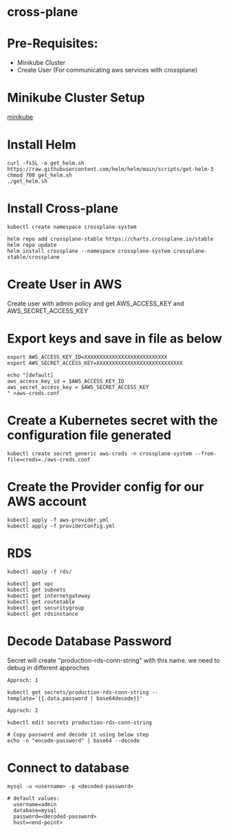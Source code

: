# cross-plane

# Pre-Requisites:
  - Minikube Cluster
  - Create User (For communicating aws services with crossplane)
# Minikube Cluster Setup
  [minikube](https://github.com/Naresh240/kubernetes/tree/main/minikube-setup)
# Install Helm
````
curl -fsSL -o get_helm.sh https://raw.githubusercontent.com/helm/helm/main/scripts/get-helm-3
chmod 700 get_helm.sh
./get_helm.sh
`````
# Install Cross-plane
`````
kubectl create namespace crossplane-system

helm repo add crossplane-stable https://charts.crossplane.io/stable
helm repo update
helm install crossplane --namespace crossplane-system crossplane-stable/crossplane
`````
# Create User in AWS
  Create user with admin policy and get AWS_ACCESS_KEY and AWS_SECRET_ACCESS_KEY
# Export keys and save in file as below
`````
export AWS_ACCESS_KEY_ID=XXXXXXXXXXXXXXXXXXXXXXXXXXX
export AWS_SECRET_ACCESS_KEY=XXXXXXXXXXXXXXXXXXXXXXXXXXXX

echo "[default]
aws_access_key_id = $AWS_ACCESS_KEY_ID
aws_secret_access_key = $AWS_SECRET_ACCESS_KEY
" >aws-creds.conf
`````
# Create a Kubernetes secret with the configuration file generated
`````
kubectl create secret generic aws-creds -n crossplane-system --from-file=creds=./aws-creds.conf
`````
# Create the Provider config for our AWS account
`````  
kubectl apply -f aws-provider.yml
kubectl apply -f providerConfig.yml
````` 
# RDS
`````
kubectl apply -f rds/

kubectl get vpc
kubectl get subnets
kubectl get internetgateway
kubectl get routetable
kubectl get securitygroup
kubectl get rdsinstance
`````  
# Decode Database Password
  Secret will create "production-rds-conn-string" with this name. we need to debug in different approches
 
```` Approch: 1 ````
````
kubectl get secrets/production-rds-conn-string --template='{{.data.password | base64decode}}'
````
```` Approch: 2 ````
`````
kubectl edit secrets production-rds-conn-string

# Copy password and decode it using below step
echo -n "encode-password" | base64 --decode
`````
# Connect to database
`````
mysql -u <username> -p <decoded-password>

# default values:
  username=admin
  database=mysql
  password=<decoded-password>
  host=<end-point>
`````
